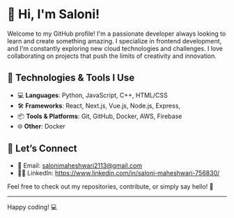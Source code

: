 
# 👋 Hi, I'm Saloni!

Welcome to my GitHub profile! I'm a passionate developer always looking to learn and create something amazing. I specialize in frontend development, and I'm constantly exploring new cloud technologies and challenges. I love collaborating on projects that push the limits of creativity and innovation.

## 🔧 Technologies & Tools I Use

- 💻 **Languages**: Python, JavaScript, C++, HTML/CSS
- 🛠️ **Frameworks**: React, Next.js, Vue.js, Node.js, Express,
- 📦 **Tools & Platforms**: Git, GitHub, Docker, AWS, Firebase
- 🌐 **Other**: Docker


## 🤝 Let’s Connect

- 📧 Email: salonimaheshwari2113@gmail.com
- 🦸‍♂️ LinkedIn: https://www.linkedin.com/in/saloni-maheshwari-756830/


Feel free to check out my repositories, contribute, or simply say hello! 👋

---

Happy coding! 💻
